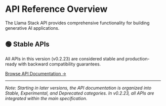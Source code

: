 # API Reference Overview

The Llama Stack API provides comprehensive functionality for building generative AI applications.

## 🟢 Stable APIs

All APIs in this version (v0.2.23) are considered stable and production-ready with backward compatibility guarantees.

[Browse API Documentation →](./api/llama-stack-specification)

---

*Note: Starting in later versions, the API documentation is organized into Stable, Experimental, and Deprecated categories. In v0.2.23, all APIs are integrated within the main specification.*
